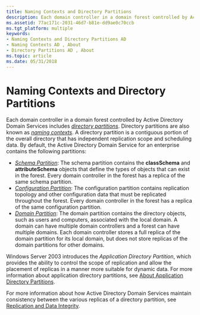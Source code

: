 ```yaml
---
title: Naming Contexts and Directory Partitions
description: Each domain controller in a domain forest controlled by Active Directory Domain Services includes directory partitions.
ms.assetid: 77ac171c-2031-46d7-b81e-dd9ae0c70ccb
ms.tgt_platform: multiple
keywords:
- Naming Contexts and Directory Partitions AD
- Naming Contexts AD , About
- Directory Partitions AD , About
ms.topic: article
ms.date: 05/31/2018
---
```


# Naming Contexts and Directory Partitions

Each domain controller in a domain forest controlled by Active Directory Domain Services includes [*directory partitions*](/previous-versions/windows/desktop/legacy/ms681901(v=vs.85)). Directory partitions are also known as [*naming contexts*](/previous-versions/windows/desktop/legacy/ms681918(v=vs.85)). A directory partition is a contiguous portion of the overall directory that has independent replication scope and scheduling data. By default, the Active Directory Domain Service for an enterprise contains the following partitions:

-   [*Schema Partition*](/previous-versions/windows/desktop/legacy/ms681936(v=vs.85)): The schema partition contains the **classSchema** and **attributeSchema** objects that define the types of objects that can exist in the forest. Every domain controller in the forest has a replica of the same schema partition.
-   [*Configuration Partition*](/previous-versions/windows/desktop/legacy/ms681898(v=vs.85)): The configuration partition contains replication topology and other configuration data that must be replicated throughout the forest. Every domain controller in the forest has a replica of the same configuration partition.
-   [*Domain Partition*](/previous-versions/windows/desktop/legacy/ms681901(v=vs.85)): The domain partition contains the directory objects, such as users and computers, associated with the local domain. A domain can have multiple domain controllers and a forest can have multiple domains. Each domain controller stores a full replica of the domain partition for its local domain, but does not store replicas of the domain partitions for other domains.

Windows Server 2003 introduces the *Application Directory Partition*, which provides the ability to control the scope of replication and allow the placement of replicas in a manner more suitable for dynamic data. For more information about application directory partitions, see [About Application Directory Partitions](about-application-directory-partitions.md).

For more information about how Active Directory Domain Services maintain consistency between the various replicas of a directory partition, see [Replication and Data Integrity](replication-and-data-integrity.md).

 

 